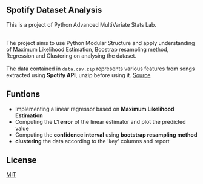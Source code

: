 ## Spotify Dataset Analysis

This is a project of Python Advanced MultiVariate Stats Lab. 

<br/> The project aims to use Python Modular Structure and apply understanding of Maximum Likelihood Estimation, Boostrap resampling method, Regression and Clustering on analysing the dataset.
<br/>
<br/>
The data contained in `data.csv.zip` represents various features from songs
extracted using **Spotify API**, unzip before using it. [Source](https://www.kaggle.com/yamaerenay/spotify-dataset-19212020-160k-tracks?select=data.csv " Download data directly from Kaggle " )


## Funtions <br/>

- Implementing a linear regressor based on **Maximum Likelihood Estimation**
- Computing the **L1 error** of the linear estimator and plot the predicted value
- Computing the **confidence interval** using **bootstrap resampling method**
- **clustering** the data according to the 'key' columns and report

## License
[MIT](https://choosealicense.com/licenses/mit/)
